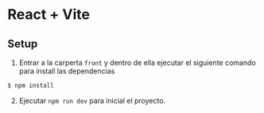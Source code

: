 # React + Vite

## Setup

1. Entrar a la carperta `front` y dentro de ella ejecutar el siguiente comando para install las dependencias

```bash
$ npm install
```

2. Ejecutar `npm run dev` para inicial el proyecto.

